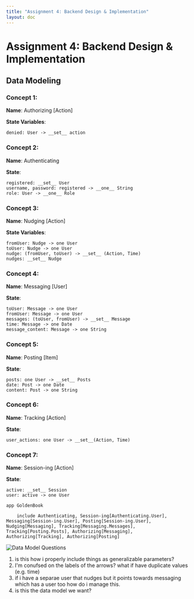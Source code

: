 ```yaml
---
title: "Assignment 4: Backend Design & Implementation"
layout: doc
---
```


# Assignment 4: Backend Design & Implementation

## Data Modeling

### Concept 1:

__Name__: Authorizing \[Action]

__State Variables__: 

    denied: User -> __set__ action

### Concept 2: 

__Name__: Authenticating

__State__:

    registered: __set__ User
    username, password: registered -> __one__ String
    role: User -> __one__ Role


### Concept 3:
__Name__: Nudging \[Action]

__State Variables__: 

    fromUser: Nudge -> one User
    toUser: Nudge -> one User
    nudge: (fromUser, toUser) -> __set__ (Action, Time)
    nudges: __set__ Nudge


### Concept 4:

__Name__: Messaging \[User]

__State__:

    toUser: Message -> one User
    fromUser: Message -> one User
    messages: (toUser, fromUser) -> __set__ Message
    time: Message -> one Date
    message_content: Message -> one String


### Concept 5:

__Name__: Posting \[Item]

__State__:

    posts: one User -> __set__ Posts
    date: Post -> one Date
    content: Post -> one String

### Concept 6: 

__Name__: Tracking \[Action]

__State__:

    user_actions: one User -> __set__(Action, Time)

### Concept 7: 

__Name__: Session-ing \[Action]

__State__:

    active: __set__ Session
    user: active -> one User

```
app GoldenBook
    
    include Authenticating, Session-ing[Authenticating.User], Messaging[Session-ing.User], Posting[Session-ing.User], Nudging[Messaging], Tracking[Messaging.Messages], Tracking[Posting.Posts], Authorizing[Messaging], Authorizing[Tracking], Authorizing[Posting]
```

![Data Model](/assets/images/Assignments/DataModel.png)
Questions

1. is this how i properly include things as generalizable parameters?
2. I'm conufsed on the labels of the arrows? what if have duplicate values (e.g. time)
3. if i have a separae user that nudges but it points towards messaging which has a user too how do i manage this. 
4. is this the data model we want?